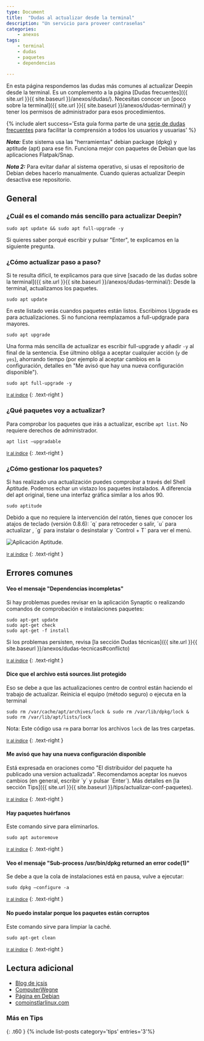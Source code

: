 ```yaml
---
type: Document
title:  "Dudas al actualizar desde la terminal"
description: "Un servicio para proveer contraseñas"
categories:
    - anexos
tags:
    - terminal
    - dudas
    - paquetes
    - dependencias

---
```

En esta página respondemos las dudas más comunes al actualizar Deepin desde la terminal. Es un complemento a la página [Dudas frecuentes]({{ site.url }}{{ site.baseurl }}/anexos/dudas/). Necesitas conocer un [poco sobre la terminal]({{ site.url }}{{ site.baseurl }}/anexos/dudas-terminal/) y tener los permisos de administrador para esos procedimientos.

{% include alert success='Esta guía forma parte de una <a href="/dudas">serie de dudas frecuentes</a> para facilitar la comprensión a todos los usuarios y usuarias' %}

***Nota:*** Este sistema usa las "herramientas" debian package (dpkg) y aptitude (apt) para ese fín. Funciona mejor con paquetes de Debian que las aplicaciones Flatpak/Snap.

***Nota 2:*** Para evitar dañar al sistema operativo, si usas el repositorio de Debian debes hacerlo manualmente. Cuando quieras actualizar Deepin desactiva ese repositorio.

## General
### ¿Cuál es el comando más sencillo para actualizar Deepin?
~~~
sudo apt update && sudo apt full-upgrade -y
~~~

Si quieres saber porqué escribir y pulsar "Enter", te explicamos en la siguiente pregunta.

### ¿Cómo actualizar paso a paso?
Si te resulta difícil, te explicamos para que sirve [sacado de las dudas sobre la terminal]({{ site.url }}{{ site.baseurl }}/anexos/dudas-terminal/): Desde la terminal, actualizamos los paquetes.
~~~
sudo apt update
~~~

En este listado verás cuandos paquetes están listos. Escribimos Upgrade es para actualizaciones. Si no funciona reemplazamos a full-updgrade para mayores.

~~~
sudo apt upgrade
~~~

Una forma más sencilla de actualizar es escribir full-upgrade y añadir `-y` al final de la sentencia. Ese últmino obliga a aceptar cualquier acción (`y` de `yes`), ahorrando tiempo (por ejemplo al aceptar cambios en la configuración, detalles en "Me avisó que hay una nueva configuración disponible").

~~~
sudo apt full-upgrade -y
~~~

<small markdown="1">[Ir al índice](#toc)</small>
{: .text-right }

### ¿Qué paquetes voy a actualizar?
Para comprobar los paquetes que irás a actualizar, escribe `apt list`. No requiere derechos de administrador.

~~~
apt list —upgradable
~~~

<small markdown="1">[Ir al índice](#toc)</small>
{: .text-right }


### ¿Cómo gestionar los paquetes?
Si has realizado una actualización puedes comprobar a través del Shell Aptitude. Podemos echar un vistazo los paquetes instalados. A diferencia del apt original, tiene una interfaz gráfica similar a los años 90.

~~~
sudo aptitude
~~~

Debido a que no requiere la intervención del ratón, tienes que conocer los atajos de teclado (versión 0.8.6): ´q´ para retroceder o salir, ´u´ para actualizar , ´g´ para instalar o desinstalar y ´Control + T´ para ver el menú.

<div class="row">
    <div class="medium-12 columns t30">
    <img src="{{ site.urlimg }}aptitude.png" alt="Aplicación Aptitude.">
    </div><!-- /.medium-4.columns -->
</div>

<small markdown="1">[Ir al índice](#toc)</small>
{: .text-right }

## Errores comunes
#### Veo el mensaje "Dependencias incompletas"
Si hay problemas puedes revisar en la aplicación Synaptic o realizando comandos de comprobación e instalaciones paquetes:

~~~
sudo apt-get update
sudo apt-get check
sudo apt-get -f install
~~~

Si los problemas persisten, revisa [la sección Dudas técnicas]({{ site.url }}{{ site.baseurl }}/anexos/dudas-tecnicas#conflicto)

<small markdown="1">[Ir al índice](#toc)</small>
{: .text-right }

#### Dice que el archivo está sources.list protegido
Eso se debe a que las actualizaciones centro de control están haciendo el trabajo de actualizar. Reinicia el equipo (método seguro) o ejecuta en la terminal

~~~
sudo rm /var/cache/apt/archives/lock & sudo rm /var/lib/dpkg/lock & sudo rm /var/lib/apt/lists/lock
~~~

Nota: Este código usa `rm` para borrar los archivos `lock` de las tres carpetas.

<small markdown="1">[Ir al índice](#toc)</small>
{: .text-right }

#### Me avisó que hay una nueva configuración disponible
Está expresada en oraciones como "El distribuidor del paquete ha publicado una version actualizada". Recomendamos aceptar los nuevos cambios (en general, escribir ´y´ y pulsar ´Enter´). Más detalles en [la sección Tips]({{ site.url }}{{ site.baseurl }}/tips/actualizar-conf-paquetes).

<small markdown="1">[Ir al índice](#toc)</small>
{: .text-right }

#### Hay paquetes huérfanos
Este comando sirve para eliminarlos.
~~~
sudo apt autoremove
~~~

<small markdown="1">[Ir al índice](#toc)</small>
{: .text-right }

#### Veo el mensaje "Sub-process /usr/bin/dpkg returned an error code(1)"
Se debe a que la cola de instalaciones está en pausa, vulve a ejecutar:

~~~
sudo dpkg –configure -a
~~~

<small markdown="1">[Ir al índice](#toc)</small>
{: .text-right }

#### No puedo instalar porque los paquetes están corruptos
Este comando sirve para limpiar la caché.
~~~
sudo apt-get clean
~~~

<small markdown="1">[Ir al índice](#toc)</small>
{: .text-right }

## Lectura adicional
* [Blog de jcsis](https://jcsis.wordpress.com/2016/04/28/solucionar-el-problemas-de-dependencias-en-ubuntu-o-debian/)
* [ComputerWegne](https://computernewage.com/2015/02/22/como-instalar-aplicaciones-en-ubuntu-desde-la-terminal-con-apt-apt-get-y-aptitude/)
* [Página en Debian](https://www.debian.org/doc/manuals/aptitude/ch01s02.es.html)
* [comoinstlarlinux.com](https://www.comoinstalarlinux.com/como-solucionar-problemas-al-instalar-o-actualizar-paquetes-en-ubuntu-o-linux-mint/)

### Más en Tips
{: .t60 }
{% include list-posts category='tips' entries='3'%}
